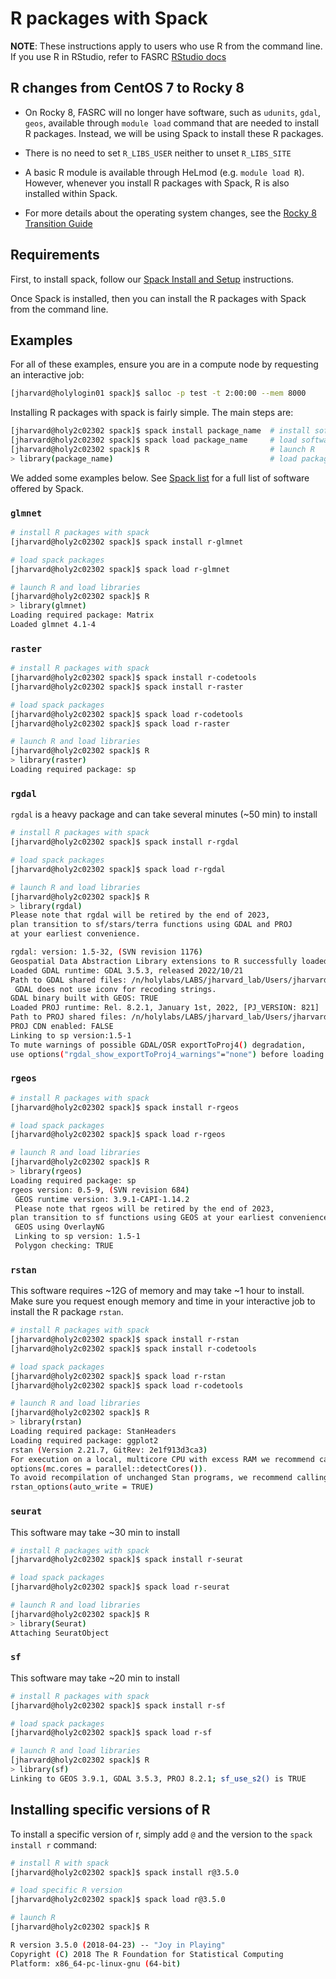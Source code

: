 # R packages with Spack 

**NOTE**: These instructions apply to users who use R from the command line. If
you use R in RStudio, refer to FASRC [RStudio
docs](https://docs.rc.fas.harvard.edu/kb/rstudio-server-vs-rstudio-desktop/)

## R changes from CentOS 7 to Rocky 8

- On Rocky 8, FASRC will no longer have software, such as `udunits`, `gdal`,
`geos`, available through `module load` command that are needed to install R
packages. Instead, we will be using Spack to install these R packages.

- There is no need to set `R_LIBS_USER` neither to unset `R_LIBS_SITE`

- A basic R module is available through HeLmod (e.g. `module load R`). However,
  whenever you install R packages with Spack, R is also installed within Spack.

- For more details about the operating system changes, see the [Rocky 8
    Transition
    Guide](https://docs.rc.fas.harvard.edu/kb/rocky-8-transition-guide/)

## Requirements

First, to install spack, follow our [Spack Install and
Setup](User_Codes/Documents/Software/Spack.md) instructions.

Once Spack is installed, then you can install the R packages with Spack from
the command line.

## Examples

For all of these examples, ensure you are in a compute node by requesting an
interactive job:

```bash
[jharvard@holylogin01 spack]$ salloc -p test -t 2:00:00 --mem 8000
```

Installing R packages with spack is fairly simple. The main steps are:

```bash
[jharvard@holy2c02302 spack]$ spack install package_name  # install software
[jharvard@holy2c02302 spack]$ spack load package_name     # load software to your environment
[jharvard@holy2c02302 spack]$ R                           # launch R
> library(package_name)                                   # load package within R
```

We added some examples below. See [Spack
list](https://spack.readthedocs.io/en/latest/package_list.html) for a full list
of software offered by Spack.

### `glmnet`

```bash
# install R packages with spack
[jharvard@holy2c02302 spack]$ spack install r-glmnet

# load spack packages
[jharvard@holy2c02302 spack]$ spack load r-glmnet

# launch R and load libraries
[jharvard@holy2c02302 spack]$ R
> library(glmnet)
Loading required package: Matrix
Loaded glmnet 4.1-4
```

### `raster`

```bash
# install R packages with spack
[jharvard@holy2c02302 spack]$ spack install r-codetools
[jharvard@holy2c02302 spack]$ spack install r-raster

# load spack packages
[jharvard@holy2c02302 spack]$ spack load r-codetools
[jharvard@holy2c02302 spack]$ spack load r-raster

# launch R and load libraries
[jharvard@holy2c02302 spack]$ R
> library(raster)
Loading required package: sp
```

### `rgdal`

`rgdal` is a heavy package and can take several minutes (~50 min) to install

```bash
# install R packages with spack
[jharvard@holy2c02302 spack]$ spack install r-rgdal

# load spack packages
[jharvard@holy2c02302 spack]$ spack load r-rgdal

# launch R and load libraries
[jharvard@holy2c02302 spack]$ R
> library(rgdal)
Please note that rgdal will be retired by the end of 2023,
plan transition to sf/stars/terra functions using GDAL and PROJ
at your earliest convenience.

rgdal: version: 1.5-32, (SVN revision 1176)
Geospatial Data Abstraction Library extensions to R successfully loaded
Loaded GDAL runtime: GDAL 3.5.3, released 2022/10/21
Path to GDAL shared files: /n/holylabs/LABS/jharvard_lab/Users/jharvard/spack/opt/spack/linux-rocky8-skylake_avx512/gcc-8.5.0/gdal-3.5.3-uecjo2dxdphgs6kwb7h3m7dnwim2t4cv/share/gdal
 GDAL does not use iconv for recoding strings.
GDAL binary built with GEOS: TRUE
Loaded PROJ runtime: Rel. 8.2.1, January 1st, 2022, [PJ_VERSION: 821]
Path to PROJ shared files: /n/holylabs/LABS/jharvard_lab/Users/jharvard/spack/opt/spack/linux-rocky8-skylake_avx512/gcc-8.5.0/proj-8.2.1-nx7ka5a6mb4gncxqhhecu5ujsqso7iz4/share/proj
PROJ CDN enabled: FALSE
Linking to sp version:1.5-1
To mute warnings of possible GDAL/OSR exportToProj4() degradation,
use options("rgdal_show_exportToProj4_warnings"="none") before loading sp or rgdal.
```

### `rgeos`

```bash
# install R packages with spack
[jharvard@holy2c02302 spack]$ spack install r-rgeos

# load spack packages
[jharvard@holy2c02302 spack]$ spack load r-rgeos

# launch R and load libraries
[jharvard@holy2c02302 spack]$ R
> library(rgeos)
Loading required package: sp
rgeos version: 0.5-9, (SVN revision 684)
 GEOS runtime version: 3.9.1-CAPI-1.14.2
 Please note that rgeos will be retired by the end of 2023,
plan transition to sf functions using GEOS at your earliest convenience.
 GEOS using OverlayNG
 Linking to sp version: 1.5-1
 Polygon checking: TRUE
```

### `rstan`

This software requires ~12G of memory and may take ~1 hour to install. Make sure
you request enough memory and time in your interactive job to install the R
package `rstan`.

```bash
# install R packages with spack
[jharvard@holy2c02302 spack]$ spack install r-rstan
[jharvard@holy2c02302 spack]$ spack install r-codetools

# load spack packages
[jharvard@holy2c02302 spack]$ spack load r-rstan
[jharvard@holy2c02302 spack]$ spack load r-codetools

# launch R and load libraries
[jharvard@holy2c02302 spack]$ R
> library(rstan)
Loading required package: StanHeaders
Loading required package: ggplot2
rstan (Version 2.21.7, GitRev: 2e1f913d3ca3)
For execution on a local, multicore CPU with excess RAM we recommend calling
options(mc.cores = parallel::detectCores()).
To avoid recompilation of unchanged Stan programs, we recommend calling
rstan_options(auto_write = TRUE)
```

### `seurat`

This software may take ~30 min to install

```bash
# install R packages with spack
[jharvard@holy2c02302 spack]$ spack install r-seurat

# load spack packages
[jharvard@holy2c02302 spack]$ spack load r-seurat

# launch R and load libraries
[jharvard@holy2c02302 spack]$ R
> library(Seurat)
Attaching SeuratObject
```

### `sf`

This software may take ~20 min to install

```bash
# install R packages with spack
[jharvard@holy2c02302 spack]$ spack install r-sf

# load spack packages
[jharvard@holy2c02302 spack]$ spack load r-sf

# launch R and load libraries
[jharvard@holy2c02302 spack]$ R
> library(sf)
Linking to GEOS 3.9.1, GDAL 3.5.3, PROJ 8.2.1; sf_use_s2() is TRUE
```

## Installing specific versions of R

To install a specific version of r, simply add `@` and the version to the `spack install r` command:

```bash
# install R with spack
[jharvard@holy2c02302 spack]$ spack install r@3.5.0

# load specific R version
[jharvard@holy2c02302 spack]$ spack load r@3.5.0

# launch R
[jharvard@holy2c02302 spack]$ R

R version 3.5.0 (2018-04-23) -- "Joy in Playing"
Copyright (C) 2018 The R Foundation for Statistical Computing
Platform: x86_64-pc-linux-gnu (64-bit)
```

